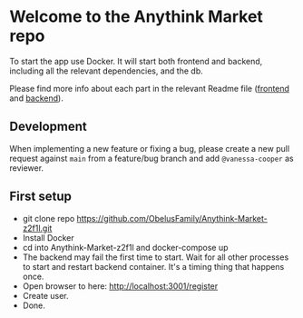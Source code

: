 # Welcome to the Anythink Market repo

To start the app use Docker. It will start both frontend and backend, including all the relevant dependencies, and the db.

Please find more info about each part in the relevant Readme file ([frontend](frontend/readme.md) and [backend](backend/README.md)).

## Development

When implementing a new feature or fixing a bug, please create a new pull request against `main` from a feature/bug branch and add `@vanessa-cooper` as reviewer.

## First setup

* git clone repo <https://github.com/ObelusFamily/Anythink-Market-z2f1l.git>
* Install Docker
* cd into Anythink-Market-z2f1l and docker-compose up
* The backend may fail the first time to start. Wait for all other processes to start and restart backend container. It's a timing thing that happens once.
* Open browser to here: <http://localhost:3001/register>
* Create user.
* Done.
